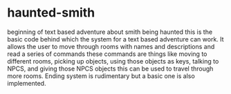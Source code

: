 # haunted-smith
beginning of text based adventure about smith being haunted
this is the basic code behind which the system for a text based adventure can work.
It allows the user to move through rooms with names and descriptions and read a series of commands
these commands are things like moving to different rooms, picking up objects, using those objects as keys, talking to NPCS, and giving those NPCS objects
this can be used to travel through more rooms.  Ending system is rudimentary but a basic one is also implemented.

